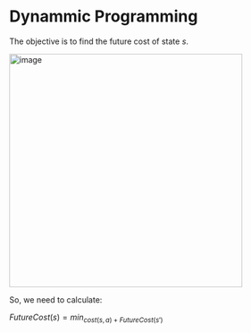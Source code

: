 # Dynammic Programming

The objective is to find the future cost of state $s$.

<img width="417" alt="image" src="https://github.com/rafasacaan/the-notebook/assets/10575866/4715744a-2f7f-4741-b139-0a0b75eec0f9">

So, we need to calculate:

$FutureCost(s) = min_{{cost(s,a) + FutureCost(s')}}$

